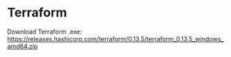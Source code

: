 # Terraform

Download Terraform .exe:
https://releases.hashicorp.com/terraform/0.13.5/terraform_0.13.5_windows_amd64.zip
